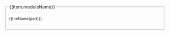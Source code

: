 <!-- 引入 layui.css -->
<link href="//unpkg.com/layui@2.7.6/dist/css/layui.css" rel="stylesheet">

<style type="text/css">
.layui-row{
    display: flex;
    flex-flow: row wrap;
    align-content: space-between;
}
.layui-row a:hover{
    text-decoration:underline;
}
.layui-row div{
    border:1px solid #ddd;
    height:40px;
    display: flex;
    flex-flow: row wrap;
    align-content: center;
    justify-content: center;
    margin-bottom: 5px;
    margin-right: 5px;
    border-radius: 2px;
    font-size: 12px;
}

.layui-row .no {
    background-color: white;
    color: black;
}
</style>

<div id="container" class="layui-container">
    <fieldset class="layui-elem-field" style="padding: 8px;" v-for="(item,index) in nodes">
        <legend>{{item.moduleName}}</legend>
        <div class="layui-row">
            <div class="layui-col-xs12 layui-col-sm12 layui-col-md2 no" v-for="(part,index) in item.parts">
                <a :href="theHref(part)" target="_blank">{{theName(part)}}</a>
            </div>
    </fieldset>
</div>

<script>
    (function(){
         new Vue({
            el:'#container',
            data() {
                return {
                    nodes: [
                        {
                            moduleName: '我的项目',
                            parts:[
                                    '项目资源分布@https://mg.meiflower.top/project/README',
                                    '我的项目@https://gitee.com/mgang/my-project',
                                    '猫大刚主页@https://mg.meiflower.top/',
                                    '我的计划@https://mg.meiflower.top/plan/',
                                    '我的博客@https://mg.meiflower.top/mb/',
                                    '待办列表@http://todo.meiflower.top/',
                                    '芒果网盘@http://disk.meiflower.top/',
                                    '芒果卡片@https://mg.meiflower.top/card-admin/#/login',
                                    '芒果卡片构建@http://mg.meiflower.top/cp/bqr/',
                                    '点子队列@http://mg.meiflower.top/cp/keyqueue',
                                    'mango-kit@https://github.com/mg0324/mango-kit',
                                    '妙娃miaowa@https://mmtdd.gitee.io/miaowa/#/',
                                    'Java学习体系文档@https://mgang.gitee.io/s-java/#/',
                                    'CPU修行文档@http://mgang.gitee.io/s-cpu/#/',
                                    'B站工具bup@https://gitee.com/mgang/my-project/tree/master/bup',
                                    'jmedis@https://gitee.com/mangoorg/jmedis',
                                    'idea启动插件@https://gitee.com/mgang/idea-plugin-start-time',
                                    '我的分享@https://gitee.com/mgang/my-share',
                                    '我的模板@https://gitee.com/mgang/my-template',
                                    'leetcode刷题笔记@https://gitee.com/mgang/leet-code'
                            ]
                        },
                        {
                            moduleName: '常用工具',
                            parts:[
                                '图片转base64@https://kz16.top/png2base64.html',
                                '谷歌翻译@https://translate.google.com.hk/?hl=zh-CN&sourceid=cnhp',
                                'Free DNS@https://dns.he.net/index.cgi',
                                'processon@https://www.processon.com/login',
                                'drawio@https://app.diagrams.net/'
                            ]
                        },
                        {
                            moduleName: '资源导航',
                            parts:[
                                '千库网@https://588ku.com/so/shuqianye/',
                                '胖虎的工具箱@https://www.955code.com/',
                                'JDK11下载@https://blog.lupf.cn/articles/2022/02/24/1645713619397.html#toc_h2_17',
                                'docker hub@https://hub.docker.com/'
                            ]
                        },
                        {
                            moduleName: '前端UI库',
                            parts:[
                                'Layui@hhttps://layui.gitee.io/v2/',
                                'heyui@https://www.heyui.top/',
                                '热门前端@https://mg.meiflower.top/skill/front/all'
                            ]
                        },
                        {
                            moduleName: '跨境电商运营',
                            parts:['速卖通@https://gsp.aliexpress.com/','17Track@https://www.17track.net/zh-cn']
                        },
                        {
                            moduleName: '代码托管',
                            parts:['Gitee@https://gitee.com/mgang','Github@https://github.com/mg0324']
                        },
                        {
                            moduleName: '开源项目',
                            parts:[
                                    '深度学习飞桨@https://www.paddlepaddle.org.cn/',
                                    '网络工具frp@https://github.com/fatedier/frp',
                                    'spring-boot-demo@https://github.com/xkcoding/spring-boot-demo',
                                    'spring-brick@https://gitee.com/starblues/springboot-plugin-framework-parent',
                                    'sofa-jarslink@https://github.com/sofastack/sofa-jarslink',
                                    'JavaGuide轻量级http框架@https://github.com/Snailclimb/jsoncat',
                                    '代码导航@https://github.com/liyupi/code-nav'
                            ]
                        },
                        {
                            moduleName: '算法学习',
                            parts:[
                                '左神算法@https://github.com/mg0324/zuoshen-algorithm',
                                '算法4可视化@https://algs4.cs.princeton.edu/home/'
                            ]
                        },
                        {
                            moduleName: 'IT大牛',
                            parts:[
                                'JavaGuide@https://github.com/Snailclimb',
                                'toBeBetterJavaer@https://github.com/itwanger/toBeBetterJavaer',
                                '龙进的博客@https://longjin666.cn/',
                                'liyupi@https://github.com/liyupi'
                            ]
                        },
                        {
                            moduleName: '树莓派',
                            parts:['树莓派操作系统@https://www.raspberrypi.com/software/operating-systems/']
                        },
                        {
                            moduleName: '文档相关',
                            parts:[
                                'python-selenium3@https://python-selenium-zh.readthedocs.io/zh_CN/latest/',
                                'python-argparse@https://docs.python.org/zh-cn/3/library/argparse.html#'
                            ]
                        },
                        {
                            moduleName: '我的资源',
                            parts:[
                                '我的蓝奏云@https://pc.woozooo.com/mydisk.php',
                                '七牛云oss@https://portal.qiniu.com/kodo/bucket/resource-v2?bucketName=mango',
                                '百度网盘@https://pan.baidu.com/',
                                '芒果网盘@http://disk.meiflower.top/'
                            ]
                        },
                        {
                            moduleName: '社会事宜',
                            parts:[
                                '广东交通局@https://gab.122.gov.cn/m/login',
                                '灵活就业事项@https://www.gdzwfw.gov.cn/portal/v2/search?region=440300&keyword=%E7%81%B5%E6%B4%BB%E5%B0%B1%E4%B8%9A&areaCode=440300&departmentCode=&onlyCorrespondingLevel=0&type=']
                        }

                    ]
                };
            },
            methods: {
                theName(v){
                    return v.split('@')[0];
                },
                theHref(v){
                    return v.split('@')[1];
                }
            }
        });
    })();
</script>